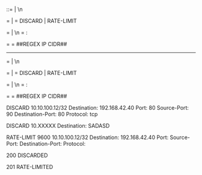 

<Request> ::= <Method> | <Method> \n <parameters>

<method> = <methodName> <args> | <methodName>
<methodName> = DISCARD | RATE-LIMIT <LimitSpecifier>

<parameterS> = <parameter> | <parameter> \n <parameterS>
<parameter> = <key>: <value>

<args> = <ipcidr>
<ipcidr> = ##REGEX IP CIDR##

--------------



<Request> = <method> | <method> \n <parameters>

<method> = <methodName> <args> | <methodName>
<methodName> = DISCARD | RATE-LIMIT <LimitSpecifier>

<parameterS> = <parameter> | <parameter> \n <parameterS>
<parameter> = <key>: <value>

<args> = <ipcidr>
<ipcidr> = ##REGEX IP CIDR##




DISCARD 10.10.100.12/32
Destination: 192.168.42.40
Port: 80
Source-Port: 90
Destination-Port: 80
Protocol: tcp


DISCARD 10.XXXXX
Destination: SADASD



RATE-LIMIT 9600 10.10.100.12/32
Destination: 192.168.42.40
Port:
Source-Port:
Destination-Port:
Protocol:



200 DISCARDED

201 RATE-LIMITED
